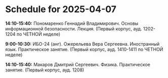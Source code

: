 # Schedule for 2025-04-07

**14:10-15:40:** Пономаренко Геннадий Владимирович. Основы информационной безопасности. Лекция. (Первый корпус, ауд. 1202-1204 по ЧЕТНОЙ неделе)

**9:00-10:30:** ИБО-24 (анг). Ожерельева Вера Сергеевна. Иностранный язык. Практическое занятие. (Первый корпус, ауд. 1410-1411 по ЧЕТНОЙ неделе)

**14:10-15:40:** Макаров Дмитрий Сергеевич. Физика. Практическое занятие. (Первый корпус, ауд. 1208)

